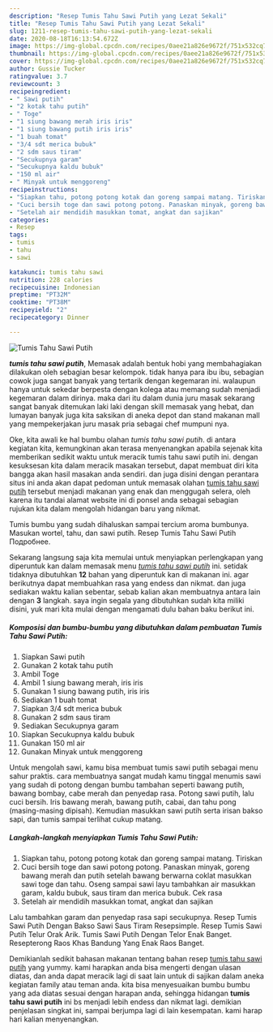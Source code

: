 ```yaml
---
description: "Resep Tumis Tahu Sawi Putih yang Lezat Sekali"
title: "Resep Tumis Tahu Sawi Putih yang Lezat Sekali"
slug: 1211-resep-tumis-tahu-sawi-putih-yang-lezat-sekali
date: 2020-08-18T16:13:54.672Z
image: https://img-global.cpcdn.com/recipes/0aee21a826e9672f/751x532cq70/tumis-tahu-sawi-putih-foto-resep-utama.jpg
thumbnail: https://img-global.cpcdn.com/recipes/0aee21a826e9672f/751x532cq70/tumis-tahu-sawi-putih-foto-resep-utama.jpg
cover: https://img-global.cpcdn.com/recipes/0aee21a826e9672f/751x532cq70/tumis-tahu-sawi-putih-foto-resep-utama.jpg
author: Gussie Tucker
ratingvalue: 3.7
reviewcount: 3
recipeingredient:
- " Sawi putih"
- "2 kotak tahu putih"
- " Toge"
- "1 siung bawang merah iris iris"
- "1 siung bawang putih iris iris"
- "1 buah tomat"
- "3/4 sdt merica bubuk"
- "2 sdm saus tiram"
- "Secukupnya garam"
- "Secukupnya kaldu bubuk"
- "150 ml air"
- " Minyak untuk menggoreng"
recipeinstructions:
- "Siapkan tahu, potong potong kotak dan goreng sampai matang. Tiriskan"
- "Cuci bersih toge dan sawi potong potong. Panaskan minyak, goreng bawang merah dan putih setelah bawang berwarna coklat masukkan sawi toge dan tahu. Oseng sampai sawi layu tambahkan air masukkan garam, kaldu bubuk, saus tiram dan merica bubuk. Cek rasa"
- "Setelah air mendidih masukkan tomat, angkat dan sajikan"
categories:
- Resep
tags:
- tumis
- tahu
- sawi

katakunci: tumis tahu sawi 
nutrition: 228 calories
recipecuisine: Indonesian
preptime: "PT32M"
cooktime: "PT38M"
recipeyield: "2"
recipecategory: Dinner

---
```



![Tumis Tahu Sawi Putih](https://img-global.cpcdn.com/recipes/0aee21a826e9672f/751x532cq70/tumis-tahu-sawi-putih-foto-resep-utama.jpg)

<b><i>tumis tahu sawi putih</i></b>, Memasak adalah bentuk hobi yang membahagiakan dilakukan oleh sebagian besar kelompok. tidak hanya para ibu ibu, sebagian cowok juga sangat banyak yang tertarik dengan kegemaran ini. walaupun hanya untuk sekedar berpesta dengan kolega atau memang sudah menjadi kegemaran dalam dirinya. maka dari itu dalam dunia juru masak sekarang sangat banyak ditemukan laki laki dengan skill memasak yang hebat, dan lumayan banyak juga kita saksikan di aneka depot dan stand makanan mall yang mempekerjakan juru masak pria sebagai chef mumpuni nya.

Oke, kita awali ke hal bumbu olahan <i>tumis tahu sawi putih</i>. di antara kegiatan kita, kemungkinan akan terasa menyenangkan apabila sejenak kita memberikan sedikit waktu untuk meracik tumis tahu sawi putih ini. dengan kesuksesan kita dalam meracik masakan tersebut, dapat membuat diri kita bangga akan hasil masakan anda sendiri. dan juga disini dengan perantara situs ini anda akan dapat pedoman untuk memasak olahan <u>tumis tahu sawi putih</u> tersebut menjadi makanan yang enak dan menggugah selera, oleh karena itu tandai alamat website ini di ponsel anda sebagai sebagian rujukan kita dalam mengolah hidangan baru yang nikmat.

Tumis bumbu yang sudah dihaluskan sampai tercium aroma bumbunya. Masukan wortel, tahu, dan sawi putih. Resep Tumis Tahu Sawi Putih Подробнее.


Sekarang langsung saja kita memulai untuk menyiapkan perlengkapan yang diperuntuk kan dalam memasak menu <u><i>tumis tahu sawi putih</i></u> ini. setidak tidaknya dibutuhkan <b>12</b> bahan yang diperuntuk kan di makanan ini. agar berikutnya dapat membuahkan rasa yang endess dan nikmat. dan juga sediakan waktu kalian sebentar, sebab kalian akan membuatnya antara lain dengan <b>3</b> langkah. saya ingin segala yang dibutuhkan sudah kita miliki disini, yuk mari kita mulai dengan mengamati dulu bahan baku berikut ini.

<!--inarticleads1-->

##### Komposisi dan bumbu-bumbu yang dibutuhkan dalam pembuatan Tumis Tahu Sawi Putih:

1. Siapkan  Sawi putih
1. Gunakan 2 kotak tahu putih
1. Ambil  Toge
1. Ambil 1 siung bawang merah, iris iris
1. Gunakan 1 siung bawang putih, iris iris
1. Sediakan 1 buah tomat
1. Siapkan 3/4 sdt merica bubuk
1. Gunakan 2 sdm saus tiram
1. Sediakan Secukupnya garam
1. Siapkan Secukupnya kaldu bubuk
1. Gunakan 150 ml air
1. Gunakan  Minyak untuk menggoreng


Untuk mengolah sawi, kamu bisa membuat tumis sawi putih sebagai menu sahur praktis. cara membuatnya sangat mudah kamu tinggal menumis sawi yang sudah di potong dengan bumbu tambahan seperti bawang putih, bawang bombay, cabe merah dan penyedap rasa. Potong sawi putih, lalu cuci bersih. Iris bawang merah, bawang putih, cabai, dan tahu pong (masing-masing dipisah). Kemudian masukkan sawi putih serta irisan bakso sapi, dan tumis sampai terlihat cukup matang. 

<!--inarticleads2-->

##### Langkah-langkah menyiapkan Tumis Tahu Sawi Putih:

1. Siapkan tahu, potong potong kotak dan goreng sampai matang. Tiriskan
1. Cuci bersih toge dan sawi potong potong. Panaskan minyak, goreng bawang merah dan putih setelah bawang berwarna coklat masukkan sawi toge dan tahu. Oseng sampai sawi layu tambahkan air masukkan garam, kaldu bubuk, saus tiram dan merica bubuk. Cek rasa
1. Setelah air mendidih masukkan tomat, angkat dan sajikan


Lalu tambahkan garam dan penyedap rasa sapi secukupnya. Resep Tumis Sawi Putih Dengan Bakso Sawi Saus Tiram Resepsimple. Resep Tumis Sawi Putih Telur Orak Arik. Tumis Sawi Putih Dengan Telor Enak Banget. Resepterong Raos Khas Bandung Yang Enak Raos Banget. 

Demikianlah sedikit bahasan makanan tentang bahan resep <u>tumis tahu sawi putih</u> yang yummy. kami harapkan anda bisa mengerti dengan ulasan diatas, dan anda dapat meracik lagi di saat lain untuk di sajikan dalam aneka kegiatan family atau teman anda. kita bisa menyesuaikan bumbu bumbu yang ada diatas sesuai dengan harapan anda, sehingga hidangan <b>tumis tahu sawi putih</b> ini bs menjadi lebih endess dan nikmat lagi. demikian penjelasan singkat ini, sampai berjumpa lagi di lain kesempatan. kami harap hari kalian menyenangkan.
